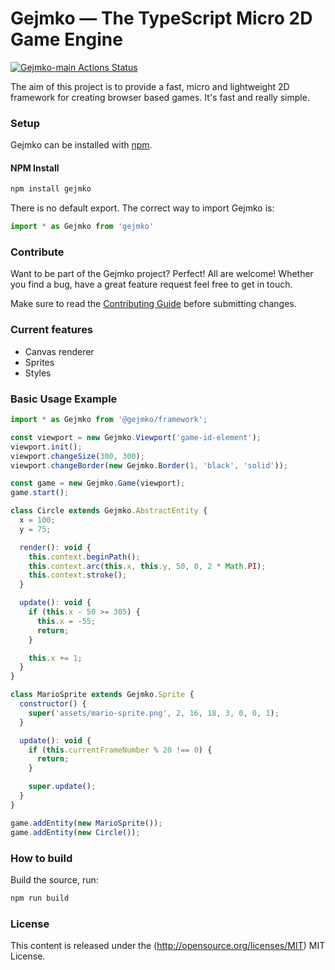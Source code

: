 Gejmko — The TypeScript Micro 2D Game Engine
=============

[![Gejmko-main Actions Status](https://github.com/gejmko/framework/workflows/test/badge.svg)](https://github.com/gejmko/framework/actions)


The aim of this project is to provide a fast, micro and lightweight 2D framework for creating browser based games.
It's fast and really simple.


### Setup ###

Gejmko can be installed with [npm](https://docs.npmjs.com/getting-started/what-is-npm).


#### NPM Install

```sh
npm install gejmko
```
There is no default export. The correct way to import Gejmko is:

```js
import * as Gejmko from 'gejmko'
```

### Contribute ###

Want to be part of the Gejmko project? Perfect! All are welcome! 
Whether you find a bug, have a great feature request feel free to get in touch.

Make sure to read the [Contributing Guide](.github/CONTRIBUTING.md)
before submitting changes.

### Current features ###

- Canvas renderer
- Sprites
- Styles

### Basic Usage Example ###

```js
import * as Gejmko from '@gejmko/framework';

const viewport = new Gejmko.Viewport('game-id-element');
viewport.init();
viewport.changeSize(300, 300);
viewport.changeBorder(new Gejmko.Border(1, 'black', 'solid'));

const game = new Gejmko.Game(viewport);
game.start();

class Circle extends Gejmko.AbstractEntity {
  x = 100;
  y = 75;

  render(): void {
    this.context.beginPath();
    this.context.arc(this.x, this.y, 50, 0, 2 * Math.PI);
    this.context.stroke();
  }

  update(): void {
    if (this.x - 50 >= 305) {
      this.x = -55;
      return;
    }

    this.x += 1;
  }
}

class MarioSprite extends Gejmko.Sprite {
  constructor() {
    super('assets/mario-sprite.png', 2, 16, 18, 3, 0, 0, 1);
  }

  update(): void {
    if (this.currentFrameNumber % 20 !== 0) {
      return;
    }

    super.update();
  }
}

game.addEntity(new MarioSprite());
game.addEntity(new Circle());

```

### How to build ###

Build the source, run:

```sh
npm run build
```

### License ###

This content is released under the (http://opensource.org/licenses/MIT) MIT License.
